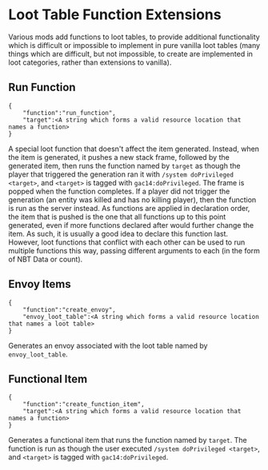 # Loot Table Function Extensions #

Various mods add functions to loot tables, to provide additional functionality which is difficult or impossible to implement in pure vanilla loot tables (many things which are difficult, but not impossible, to create are implemented in loot categories, rather than extensions to vanilla). 

## Run Function ##

```
{
	"function":"run_function",
	"target":<A string which forms a valid resource location that names a function>
}
```

A special loot function that doesn't affect the item generated. 
Instead, when the item is generated, it pushes a new stack frame, followed by the generated item, then runs the function named by `target` as though the player that triggered the generation ran it with `/system doPrivileged <target>`, and `<target>` is tagged with `gac14:doPrivileged`. The frame is popped when the function completes. 
If a player did not trigger the generation (an entity was killed and has no killing player), then the function is run as the server instead. 
As functions are applied in declaration order, the item that is pushed is the one that all functions up to this point generated, even if more functions declared after would further change the item. As such, it is usually a good idea to declare this function last. 
However, loot functions that conflict with each other can be used to run multiple functions this way, passing different arguments to each (in the form of NBT Data or count). 

## Envoy Items ##

```
{
	"function":"create_envoy",
	"envoy_loot_table":<A string which forms a valid resource location that names a loot table>
}
```

Generates an envoy associated with the loot table named by `envoy_loot_table`.


## Functional Item ##

```
{
	"function":"create_function_item",
	"target":<A string which forms a valid resource location that names a function>
}
```

Generates a functional item that runs the function named by `target`. The function is run as though the user executed `/system doPrivileged <target>`, and `<target>` is tagged with `gac14:doPrivileged`. 




